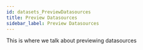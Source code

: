 ```yaml
---
id: datasets_PreviewDatasources
title: Preview Datasources
sidebar_label: Preview Datasources
---
```

This is where we talk about previewing datasources